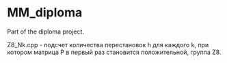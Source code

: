 # MM_diploma
Part of the diploma project.

Z8_Nk.cpp - подсчет количества перестановок h для каждого k, при котором матрица P в первый раз становится положительной, группа Z8.
